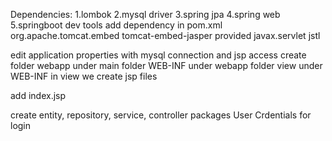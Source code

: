 Dependencies:
1.lombok
2.mysql driver
3.spring jpa
4.spring web
5.springboot dev tools
add dependency in pom.xml
<dependency>
        <groupId>org.apache.tomcat.embed</groupId>
        <artifactId>tomcat-embed-jasper</artifactId>
        <scope>provided</scope>
    </dependency>
    <dependency>
        <groupId>javax.servlet</groupId>
        <artifactId>jstl</artifactId>
    </dependency>

edit application properties with mysql connection and jsp access
create folder webapp under main
folder WEB-INF under webapp
folder view under WEB-INF
in view we create jsp files

add index.jsp

create entity, repository, service, controller packages
User Crdentials for login